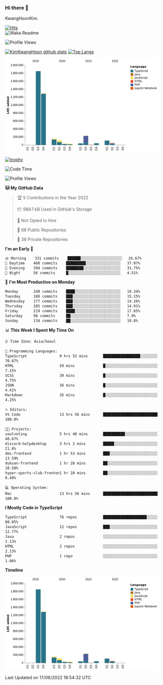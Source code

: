 ### Hi there 👋

KwangHoonKim.

[![Hits](https://hits.seeyoufarm.com/api/count/incr/badge.svg?url=https%3A%2F%2Fgithub.com%2Frhkdgns95)](https://hits.seeyoufarm.com)  
![Waka Readme](https://github.com/rhkdgns95/rhkdgns95/workflows/Waka%20Readme/badge.svg)

![Profile Views](http://img.shields.io/badge/Profile%20Views-0-blue)

[![KimKwangHoon github stats](https://github-readme-stats.vercel.app/api?username=rhkdgns95&show_icons=true)](https://github.com/rhkdgns95/github-readme-stats)   [![Top Langs](https://github-readme-stats.vercel.app/api/top-langs/?username=rhkdgns95&layout=compact)](https://github.com/rhkdgns95/github-readme-stats)   


![Chart not found](https://raw.githubusercontent.com/rhkdgns95/rhkdgns95/master/charts/bar_graph.png) 

[![trophy](https://github-profile-trophy.vercel.app/?username=rhkdgns95)](https://github.com/rhkdgns95/github-profile-trophy)

<!--START_SECTION:waka-->
![Code Time](http://img.shields.io/badge/Code%20Time-0%20secs-blue)

![Profile Views](http://img.shields.io/badge/Profile%20Views-0-blue)

**🐱 My GitHub Data** 

> 🏆 5 Contributions in the Year 2022
 > 
> 📦 988.1 kB Used in GitHub's Storage 
 > 
> 🚫 Not Opted to Hire
 > 
> 📜 68 Public Repositories 
 > 
> 🔑 38 Private Repositories  
 > 
**I'm an Early 🐤** 

```text
🌞 Morning    331 commits    ██████░░░░░░░░░░░░░░░░░░░   26.67% 
🌆 Daytime    460 commits    █████████░░░░░░░░░░░░░░░░   37.07% 
🌃 Evening    394 commits    ████████░░░░░░░░░░░░░░░░░   31.75% 
🌙 Night      56 commits     █░░░░░░░░░░░░░░░░░░░░░░░░   4.51%

```
📅 **I'm Most Productive on Monday** 

```text
Monday       240 commits    ████░░░░░░░░░░░░░░░░░░░░░   19.34% 
Tuesday      188 commits    ███░░░░░░░░░░░░░░░░░░░░░░   15.15% 
Wednesday    177 commits    ███░░░░░░░░░░░░░░░░░░░░░░   14.26% 
Thursday     185 commits    ███░░░░░░░░░░░░░░░░░░░░░░   14.91% 
Friday       219 commits    ████░░░░░░░░░░░░░░░░░░░░░   17.65% 
Saturday     98 commits     ██░░░░░░░░░░░░░░░░░░░░░░░   7.9% 
Sunday       134 commits    ██░░░░░░░░░░░░░░░░░░░░░░░   10.8%

```


📊 **This Week I Spent My Time On** 

```text
⌚︎ Time Zone: Asia/Seoul

💬 Programming Languages: 
TypeScript               9 hrs 52 mins       █████████████████░░░░░░░░   70.87% 
HTML                     59 mins             █░░░░░░░░░░░░░░░░░░░░░░░░   7.15% 
SCSS                     39 mins             █░░░░░░░░░░░░░░░░░░░░░░░░   4.75% 
JSON                     36 mins             █░░░░░░░░░░░░░░░░░░░░░░░░   4.41% 
Markdown                 35 mins             █░░░░░░░░░░░░░░░░░░░░░░░░   4.25%

🔥 Editors: 
VS Code                  13 hrs 56 mins      █████████████████████████   100.0%

🐱‍💻 Projects: 
soulvoting               5 hrs 40 mins       ██████████░░░░░░░░░░░░░░░   40.67% 
discord-helpdesktop      3 hrs 2 mins        █████░░░░░░░░░░░░░░░░░░░░   21.8% 
dms-frontend             1 hr 53 mins        ███░░░░░░░░░░░░░░░░░░░░░░   13.59% 
duksan-frontend          1 hr 28 mins        ██░░░░░░░░░░░░░░░░░░░░░░░   10.58% 
hyper-sports-club-fronten1 hr 10 mins        ██░░░░░░░░░░░░░░░░░░░░░░░   8.48%

💻 Operating System: 
Mac                      13 hrs 56 mins      █████████████████████████   100.0%

```

**I Mostly Code in TypeScript** 

```text
TypeScript               76 repos            ████████████████████░░░░░   80.85% 
JavaScript               12 repos            ███░░░░░░░░░░░░░░░░░░░░░░   12.77% 
Java                     2 repos             ░░░░░░░░░░░░░░░░░░░░░░░░░   2.13% 
HTML                     2 repos             ░░░░░░░░░░░░░░░░░░░░░░░░░   2.13% 
PHP                      1 repo              ░░░░░░░░░░░░░░░░░░░░░░░░░   1.06%

```


**Timeline**

![Chart not found](https://raw.githubusercontent.com/rhkdgns95/rhkdgns95/master/charts/bar_graph.png) 


 Last Updated on 17/06/2022 18:54:32 UTC
<!--END_SECTION:waka-->
